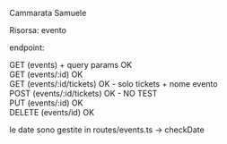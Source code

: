 Cammarata Samuele

Risorsa: evento

endpoint:

GET (events) + query params     OK <br>
GET (events/:id)                OK <br>
GET (events/:id/tickets)        OK - solo tickets + nome evento <br>
POST (events/:id/tickets)       OK - NO TEST <br>
PUT (events/:id)                OK <br>
DELETE (events/id)              OK <br>


le date sono gestite in routes/events.ts -> checkDate
